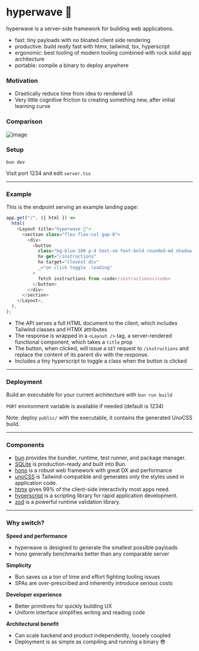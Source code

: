 # hyperwave 🌊

hyperwave is a server-side framework for building web applications.

- fast: tiny payloads with no bloated client side rendering
- productive: build _really_ fast with htmx, tailwind, tsx, hyperscript
- ergonomic: best tooling of modern tooling combined with rock solid app architecture
- portable: compile a binary to deploy anywhere

### Motivation

- Drastically reduce time from idea to rendered UI
- Very little cognitive friction to creating something new, after initial learning curve

### Comparison

![image](https://github.com/tireymorris/hyperwave/assets/3528600/561b5536-5660-469d-b80a-9883f45ab676)

### Setup

`bun dev`

Visit port 1234 and edit `server.tsx`

---

### Example

This is the endpoint serving an example landing page:

```typescript
app.get("/", ({ html }) =>
  html(
    <Layout title="hyperwave 🌊">
      <section class="flex flex-col gap-8">
        <div>
          <button
            class="bg-blue-100 p-4 text-sm font-bold rounded-md shadow-sm"
            hx-get="/instructions"
            hx-target="closest div"
            _="on click toggle .loading"
          >
            fetch instructions from <code>/instructions</code>
          </button>
        </div>
      </section>
    </Layout>,
  ),
);
```

- The API serves a full HTML document to the client, which includes Tailwind classes and HTMX attributes
- The response is wrapped in a `<Layout />` tag, a server-rendered functional component, which takes a `title` prop
- The button, when clicked, will issue a `GET` request to `/instructions` and replace the content of its parent div with the response.
- Includes a tiny hyperscript to toggle a class when the button is clicked

---

### Deployment

Build an executable for your current architecture with `bun run build`

`PORT` environment variable is available if needed (default is 1234)

Note: deploy `public/` with the executable, it contains the generated UnoCSS build.

---

### Components

- [bun](https://bun.sh/) provides the bundler, runtime, test runner, and package manager.
- [SQLite](https://bun.sh/docs/api/sqlite) is production-ready and built into Bun.
- [hono](https://hono.dev) is a robust web framework with great DX and performance
- [unoCSS](https://unocss.dev/integrations/cli) is Tailwind-compatible and generates only the styles used in application code.
- [htmx](https://htmx.org/reference/) gives 99% of the client-side interactivity most apps need.
- [hyperscript](http://hyperscript.org) is a scripting library for rapid application development.
- [zod](https://zod.dev/) is a powerful runtime validation library.

---

### Why switch?

**Speed and performance**

- hyperwave is designed to generate the smallest possible payloads
- hono generally benchmarks better than any comparable server

**Simplicity**

- Bun saves us a ton of time and effort fighting tooling issues
- SPAs are over-prescribed and inherently introduce serious costs

**Developer experience**

- Better primitives for quickly building UX
- Uniform interface simplifies writing and reading code

**Architectural benefit**

- Can scale backend and product independently, loosely coupled
- Deployment is as simple as compiling and running a binary 😎
